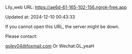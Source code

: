 Lily_web URL: https://ae6d-61-165-102-156.ngrok-free.app

Updated at: 2024-12-10 00:43:33

If you cannot open this URL, the server might be down.

Please contact: 

goley04@foxmail.com Or Wechat:GL_yeaH